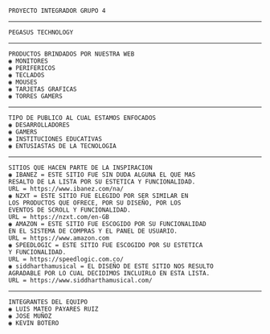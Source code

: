     PROYECTO INTEGRADOR GRUPO 4
   ------------------------------------------------------------
    PEGASUS TECHNOLOGY
   ------------------------------------------------------------
    PRODUCTOS BRINDADOS POR NUESTRA WEB
    ◉ MONITORES
    ◉ PERIFERICOS
    ◉ TECLADOS
    ◉ MOUSES
    ◉ TARJETAS GRAFICAS
    ◉ TORRES GAMERS
   ------------------------------------------------------------
    TIPO DE PUBLICO AL CUAL ESTAMOS ENFOCADOS
    ◉ DESARROLLADORES
    ◉ GAMERS
    ◉ INSTITUCIONES EDUCATIVAS 
    ◉ ENTUSIASTAS DE LA TECNOLOGIA
   ------------------------------------------------------------
    SITIOS QUE HACEN PARTE DE LA INSPIRACION
    ◉ IBANEZ = ESTE SITIO FUE SIN DUDA ALGUNA EL QUE MAS 
    RESALTO DE LA LISTA POR SU ESTETICA Y FUNCIONALIDAD.
    URL = https://www.ibanez.com/na/
    ◉ NZXT = ESTE SITIO FUE ELEGIDO POR SER SIMILAR EN 
    LOS PRODUCTOS QUE OFRECE, POR SU DISEÑO, POR LOS 
    EVENTOS DE SCROLL Y FUNCIONALIDAD.
    URL = https://nzxt.com/en-GB
    ◉ AMAZON = ESTE SITIO FUE ESCOGIDO POR SU FUNCIONALIDAD
    EN EL SISTEMA DE COMPRAS Y EL PANEL DE USUARIO.
    URL = https://www.amazon.com
    ◉ SPEEDLOGIC = ESTE SITIO FUE ESCOGIDO POR SU ESTETICA 
    Y FUNCIONALIDAD.
    URL = https://speedlogic.com.co/
    ◉ siddharthamusical = EL DISEÑO DE ESTE SITIO NOS RESULTO
    AGRADABLE POR LO CUAL DECIDIMOS INCLUIRLO EN ESTA LISTA.
    URL = https://www.siddharthamusical.com/
   -------------------------------------------------------------
    INTEGRANTES DEL EQUIPO
    ◉ LUIS MATEO PAYARES RUIZ
    ◉ JOSE MUÑOZ
    ◉ KEVIN BOTERO
    
            
